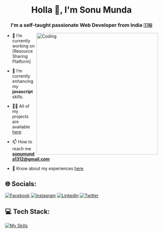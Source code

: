 
<h1 align="center">Holla 👋, I'm Sonu Munda</h1>
<h3 align="center">I'm a self-taught passionate Web Developer from India 🇮🇳</h3>
<img align="right" alt="Coding" width="400" src="https://miro.medium.com/v2/resize:fit:828/0*7Q3yvSIv_t0ioJ-Z.gif">

- 🔭 I’m currently working on [Resource Sharing Platform]

- 🌱 I’m currently enhancing my **javascript** skills.

- 👨‍💻 All of my projects are available [here](https://github.com/SonuMunda)[](url)


- 📫 How to reach me **sonumunda1312@gmail.com**

- 📄 Know about my experiences [here](https://sonumunda.github.io/SonuMunda-Portfolio/)

## 🌐 Socials:
[![Facebook](https://skillicons.dev/icons?i=facebook)](https://www.facebook.com/sonu.m.75685) 
[![Instagram](https://skillicons.dev/icons?i=instagram)](https://www.instagram.com/sonumunda_/) 
[![LinkedIn](https://skillicons.dev/icons?i=linkedin)](https://www.linkedin.com/in/sonu-munda-b8806b21a/) 
[![Twitter](https://skillicons.dev/icons?i=twitter)](https://twitter.com/SonuMunda_) 

## 💻 Tech Stack:

[![My Skills](https://skillicons.dev/icons?i=html,css,javascript,react,redux,tailwind,nodejs,express,mongodb,git,canva)](https://skillicons.dev)
          

